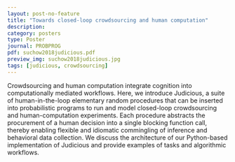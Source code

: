 ```yaml
---
layout: post-no-feature
title: "Towards closed-loop crowdsourcing and human computation"
description:
category: posters
type: Poster
journal: PROBPROG
pdf: suchow2018judicious.pdf
preview_img: suchow2018judicious.jpg
tags: [judicious, crowdsourcing]
---
```


Crowdsourcing and human computation integrate cognition into computationally mediated workflows. Here, we introduce Judicious, a suite of human-in-the-loop elementary random procedures that can be inserted into probabilistic programs to run and model closed-loop crowdsourcing and human-computation experiments. Each procedure abstracts the procurement of a human decision into a single blocking function call, thereby enabling flexible and idiomatic commingling of inference and behavioral data collection. We discuss the architecture of our Python-based implementation of Judicious and provide examples of tasks and algorithmic workflows.
